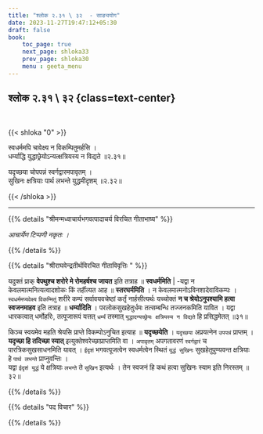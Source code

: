 ```yaml
---
title: "श्लोक २.३१ \ ३२  - साङ्ययोग"
date: 2023-11-27T19:47:12+05:30
draft: false
book:
    toc_page: true
    next_page: shloka33
    prev_page: shloka30
    menu : geeta_menu
---
```




## श्लोक २.३१ \ ३२ {class=text-center}

<br/>

{{< shloka  "0"  >}}

स्वधर्ममपि चावेक्ष्य न विकम्पितुमर्हसि ।  
धर्म्याद्धि युद्धाछ्रेयोऽन्यत्क्षत्रियस्य न विद्यते ॥२.३१॥  

यदृच्छया चोपपन्नं स्वर्गद्वारमपावृतम् ।  
सुखिनः क्षत्रियाः पार्थ लभन्ते युद्धमीदृशम् ॥२.३२॥

{{< /shloka >}}

---


{{% details "श्रीमन्मध्वाचार्यभगवत्पादाचर्य विरचित  गीताभाष्य" %}}

*आचार्येण टिप्पणी नकृतः ।* 

{{% /details %}}



{{% details "श्रीराघवेन्द्रतीर्थविरचित गीताविवृत्तिः " %}}

यदुक्तं प्राक् **वेपथुश्च शरोरे मे रोमहर्षश्च जायत** इति 
तत्राह ॥ **स्वधर्ममिति** | -यद्वा न 
केवलमात्मनित्यत्वादशोकः किं 
तर्हीत्यत आह ॥ **स्तरघर्ममिति** । न 
केवलमात्मनोऽविनशादेवाविकम्पः । 
`स्वधर्ममप्यवेक्ष्य` `विकम्मितुं` शरीरे कम्पं 
सर्वावयवचेष्ठां कर्तृं नार्हसीत्यर्थः
यच्चोक्तं **न च श्रेयोऽनुपश्यामि हत्वा स्वजनमाहव** इति 
तत्राह ॥ **धर्म्यादिति** । परलोकसुखहेतुर्धमः 
तत्सम्बन्धि  तज्जनकमिति यावित । 
यद्वा धारकत्वात् धर्मोहरिः, तत्पूजारूपं यत्तत् `धर्म्यं` 
तस्मात् `युद्धादन्यच्छ्रेयः क्षत्रियस्य न विद्यते` हि 
प्रसिद्धमेतत् ॥३१॥  

किञ्च स्वयमेव महति श्रेयसि प्राप्ते विकम्पोऽनुचित 
इत्याह ॥ **यदृच्छयेति** । `यदृच्छया` 
अप्रयत्नेन `उपपन्नं` प्राप्तम् । 
**यदृच्छा हि तदिच्छा स्यात्** 
इत्युक्तेश्वरेच्छाप्राप्तमिति वा । `अपावृतम्` अपगतावरणं 
`स्वर्गद्वारं` च पारत्रिकसुखसाधनमिति यावत् । `ईदृशं`
भगवत्पूजत्वेन स्वधर्मत्वेन स्थितं `युद्धं सुखिनः` 
सुखहेतुपुण्यवन्त क्षत्रियाः  हे
`पार्थ लभन्ते` प्राप्नुवन्तिः ।   
यद्वा `ईदृशं युद्धं` ये क्षत्रियाः `लभन्ते` ते `सुखिन`
इत्यर्थः । तेन स्वजनं हि कथं हत्वा सुखिनः स्याम 
इति निरस्तम्‌ ॥३२॥ 

{{% /details %}}



{{% details "पद विचार" %}}


{{% /details %}}
